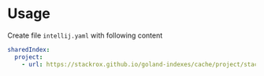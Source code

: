 # Usage

Create file `intellij.yaml` with following content

```yaml
sharedIndex:
  project:
    - url: https://stackrox.github.io/goland-indexes/cache/project/stackrox
```